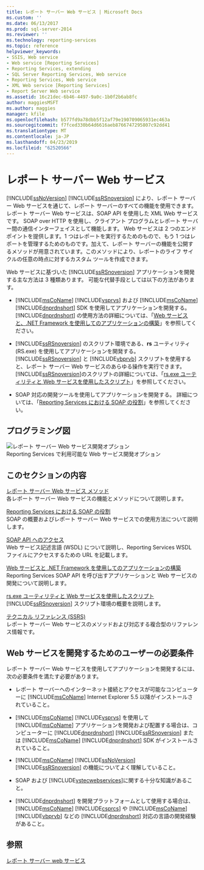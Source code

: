 ```yaml
---
title: レポート サーバー Web サービス | Microsoft Docs
ms.custom: ''
ms.date: 06/13/2017
ms.prod: sql-server-2014
ms.reviewer: ''
ms.technology: reporting-services
ms.topic: reference
helpviewer_keywords:
- SSIS, Web service
- Web service [Reporting Services]
- Reporting Services, extending
- SQL Server Reporting Services, Web service
- Reporting Services, Web service
- XML Web service [Reporting Services]
- Report Server Web service
ms.assetid: 16c21dec-6b46-4497-9a0c-1b0f2b6ab8fc
author: maggiesMSFT
ms.author: maggies
manager: kfile
ms.openlocfilehash: b577fd9a78dbb5f12af79e190709065931ec463a
ms.sourcegitcommit: f7fced330b64d6616aeb8766747295807c92dd41
ms.translationtype: MT
ms.contentlocale: ja-JP
ms.lasthandoff: 04/23/2019
ms.locfileid: "62520566"
---
```

# <a name="report-server-web-service"></a>レポート サーバー Web サービス
  [!INCLUDE[ssNoVersion](../../includes/ssnoversion-md.md)] [!INCLUDE[ssRSnoversion](../../includes/ssrsnoversion-md.md)] により、レポート サーバー Web サービスを通じて、レポート サーバーのすべての機能を使用できます。 レポート サーバー Web サービスは、SOAP API を使用した XML Web サービスです。 SOAP over HTTP を使用し、クライアント プログラムとレポート サーバー間の通信インターフェイスとして機能します。 Web サービスは 2 つのエンドポイントを提供します。1 つはレポートを実行するためのもので、もう 1 つはレポートを管理するためのものです。加えて、レポート サーバーの機能を公開するメソッドが用意されています。このメソッドにより、レポートのライフ サイクルの任意の時点に対するカスタム ツールを作成できます。  
  
 Web サービスに基づいた [!INCLUDE[ssRSnoversion](../../includes/ssrsnoversion-md.md)] アプリケーションを開発する主な方法は 3 種類あります。 可能な代替手段としては以下の方法があります。  
  
-    [!INCLUDE[msCoName](../../includes/msconame-md.md)] [!INCLUDE[vsprvs](../../includes/vsprvs-md.md)] および [!INCLUDE[msCoName](../../includes/msconame-md.md)] [!INCLUDE[dnprdnshort](../../includes/dnprdnshort-md.md)] SDK を使用してアプリケーションを開発する。 [!INCLUDE[dnprdnshort](../../includes/dnprdnshort-md.md)] の使用方法の詳細については、「[Web サービスと、.NET Framework を使用してのアプリケーションの構築](../report-server-web-service/net-framework/building-applications-using-the-web-service-and-the-net-framework.md)」を参照してください。  
  
-   [!INCLUDE[ssRSnoversion](../../includes/ssrsnoversion-md.md)] のスクリプト環境である、**rs** ユーティリティ (RS.exe) を使用してアプリケーションを開発する。 [!INCLUDE[ssRSnoversion](../../includes/ssrsnoversion-md.md)] と [!INCLUDE[vbprvb](../../includes/vbprvb-md.md)] スクリプトを使用すると、レポート サーバー Web サービスのあらゆる操作を実行できます。 [!INCLUDE[ssRSnoversion](../../includes/ssrsnoversion-md.md)]のスクリプトの詳細については、「[rs.exe ユーティリティと Web サービスを使用したスクリプト](../tools/script-with-the-rs-exe-utility-and-the-web-service.md)」を参照してください。  
  
-   SOAP 対応の開発ツールを使用してアプリケーションを開発する。 詳細については、「[Reporting Services における SOAP の役割](../report-server-web-service/the-role-of-soap-in-reporting-services.md)」を参照してください。  
  
## <a name="programming-diagram"></a>プログラミング図  
 ![レポート サーバー Web サービス開発オプション](../../../2014/reporting-services/media/reportserviceswebserviceprog-01.gif "レポート サーバー Web サービス開発オプション")  
Reporting Services で利用可能な Web サービス開発オプション  
  
## <a name="in-this-section"></a>このセクションの内容  
 [レポート サーバー Web サービス メソッド](../report-server-web-service/methods/report-server-web-service-methods.md)  
 各レポート サーバー Web サービスの機能とメソッドについて説明します。  
  
 [Reporting Services における SOAP の役割](../report-server-web-service/the-role-of-soap-in-reporting-services.md)  
 SOAP の概要およびレポート サーバー Web サービスでの使用方法について説明します。  
  
 [SOAP API へのアクセス](../report-server-web-service/accessing-the-soap-api.md)  
 Web サービス記述言語 (WSDL) について説明し、Reporting Services WSDL ファイルにアクセスするための URL を記載します。  
  
 [Web サービスと .NET Framework を使用してのアプリケーションの構築](../report-server-web-service/net-framework/building-applications-using-the-web-service-and-the-net-framework.md)  
 Reporting Services SOAP API を呼び出すアプリケーションと Web サービスの開発について説明します。  
  
 [rs.exe ユーティリティと Web サービスを使用したスクリプト](../tools/script-with-the-rs-exe-utility-and-the-web-service.md)  
 [!INCLUDE[ssRSnoversion](../../includes/ssrsnoversion-md.md)] スクリプト環境の概要を説明します。  
  
 [テクニカル リファレンス (SSRS)](../../../2014/reporting-services/technical-reference-ssrs.md)  
 レポート サーバー Web サービスのメソッドおよび対応する複合型のリファレンス情報です。  
  
## <a name="user-requirements-for-web-service-development"></a>Web サービスを開発するためのユーザーの必要条件  
 レポート サーバー Web サービスを使用してアプリケーションを開発するには、次の必要条件を満たす必要があります。  
  
-   レポート サーバーへのインターネット接続とアクセスが可能なコンピューターに [!INCLUDE[msCoName](../../includes/msconame-md.md)] Internet Explorer 5.5 以降がインストールされていること。  
  
-   [!INCLUDE[msCoName](../../includes/msconame-md.md)] [!INCLUDE[vsprvs](../../includes/vsprvs-md.md)] を使用して [!INCLUDE[msCoName](../../includes/msconame-md.md)] アプリケーションを開発および配置する場合は、コンピューターに [!INCLUDE[dnprdnshort](../../includes/dnprdnshort-md.md)] [!INCLUDE[ssRSnoversion](../../includes/ssrsnoversion-md.md)] または [!INCLUDE[msCoName](../../includes/msconame-md.md)] [!INCLUDE[dnprdnshort](../../includes/dnprdnshort-md.md)] SDK がインストールされていること。  
  
-   [!INCLUDE[msCoName](../../includes/msconame-md.md)] [!INCLUDE[ssNoVersion](../../includes/ssnoversion-md.md)] [!INCLUDE[ssRSnoversion](../../includes/ssrsnoversion-md.md)] の機能についてよく理解していること。  
  
-   SOAP および [!INCLUDE[vstecwebservices](../../includes/vstecwebservices-md.md)]に関する十分な知識があること。  
  
-   [!INCLUDE[dnprdnshort](../../includes/dnprdnshort-md.md)] を開発プラットフォームとして使用する場合は、[!INCLUDE[msCoName](../../includes/msconame-md.md)] [!INCLUDE[csprcs](../../includes/csprcs-md.md)] や [!INCLUDE[msCoName](../../includes/msconame-md.md)] [!INCLUDE[vbprvb](../../includes/vbprvb-md.md)] などの [!INCLUDE[dnprdnshort](../../includes/dnprdnshort-md.md)] 対応の言語の開発経験があること。  
  
## <a name="see-also"></a>参照  
 [レポート サーバー web サービス](../report-server-web-service/report-server-web-service.md)  
  
  
